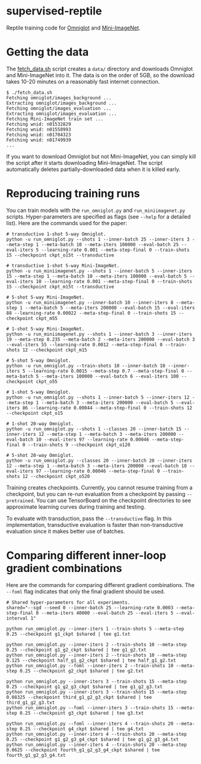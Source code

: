 # supervised-reptile

Reptile training code for [Omniglot](https://github.com/brendenlake/omniglot) and [Mini-ImageNet](https://openreview.net/pdf?id=rJY0-Kcll).

# Getting the data

The [fetch_data.sh](fetch_data.sh) script creates a `data/` directory and downloads Omniglot and Mini-ImageNet into it. The data is on the order of 5GB, so the download takes 10-20 minutes on a reasonably fast internet connection.

```
$ ./fetch_data.sh
Fetching omniglot/images_background ...
Extracting omniglot/images_background ...
Fetching omniglot/images_evaluation ...
Extracting omniglot/images_evaluation ...
Fetching Mini-ImageNet train set ...
Fetching wnid: n01532829
Fetching wnid: n01558993
Fetching wnid: n01704323
Fetching wnid: n01749939
...
```

If you want to download Omniglot but not Mini-ImageNet, you can simply kill the script after it starts downloading Mini-ImageNet. The script automatically deletes partially-downloaded data when it is killed early.

# Reproducing training runs

You can train models with the `run_omniglot.py` and `run_miniimagenet.py` scripts. Hyper-parameters are specified as flags (see `--help` for a detailed list). Here are the commands used for the paper:

```shell
# transductive 1-shot 5-way Omniglot.
python -u run_omniglot.py --shots 1 --inner-batch 25 --inner-iters 3 --meta-step 1 --meta-batch 10 --meta-iters 100000 --eval-batch 25 --eval-iters 5 --learning-rate 0.001 --meta-step-final 0 --train-shots 15 --checkpoint ckpt_o15t --transductive

# transductive 1-shot 5-way Mini-ImageNet.
python -u run_miniimagenet.py --shots 1 --inner-batch 5 --inner-iters 15 --meta-step 1 --meta-batch 10 --meta-iters 100000 --eval-batch 5 --eval-iters 10 --learning-rate 0.001 --meta-step-final 0 --train-shots 15 --checkpoint ckpt_m15t --transductive

# 5-shot 5-way Mini-ImageNet.
python -u run_miniimagenet.py --inner-batch 10 --inner-iters 8 --meta-step 1 --meta-batch 5 --meta-iters 200000 --eval-batch 15 --eval-iters 88 --learning-rate 0.00022 --meta-step-final 0 --train-shots 15 --checkpoint ckpt_m55

# 1-shot 5-way Mini-ImageNet.
python -u run_miniimagenet.py --shots 1 --inner-batch 3 --inner-iters 19 --meta-step 0.235 --meta-batch 2 --meta-iters 200000 --eval-batch 3 --eval-iters 55 --learning-rate 0.0012 --meta-step-final 0 --train-shots 12 --checkpoint ckpt_m15

# 5-shot 5-way Omniglot.
python -u run_omniglot.py --train-shots 10 --inner-batch 10 --inner-iters 5 --learning-rate 0.0015 --meta-step 0.7 --meta-step-final 0 --meta-batch 5 --meta-iters 100000 --eval-batch 6 --eval-iters 100 --checkpoint ckpt_o55

# 1-shot 5-way Omniglot.
python -u run_omniglot.py --shots 1 --inner-batch 5 --inner-iters 12 --meta-step 1 --meta-batch 3 --meta-iters 200000 --eval-batch 5 --eval-iters 86 --learning-rate 0.00044 --meta-step-final 0 --train-shots 12 --checkpoint ckpt_o15

# 1-shot 20-way Omniglot.
python -u run_omniglot.py --shots 1 --classes 20 --inner-batch 15 --inner-iters 12 --meta-step 1 --meta-batch 3 --meta-iters 200000 --eval-batch 10 --eval-iters 97 --learning-rate 0.00046 --meta-step-final 0 --train-shots 9 --checkpoint ckpt_o120

# 5-shot 20-way Omniglot.
python -u run_omniglot.py --classes 20 --inner-batch 20 --inner-iters 12 --meta-step 1 --meta-batch 3 --meta-iters 200000 --eval-batch 10 --eval-iters 97 --learning-rate 0.00046 --meta-step-final 0 --train-shots 12 --checkpoint ckpt_o520
```

Training creates checkpoints. Currently, you cannot resume training from a checkpoint, but you can re-run evaluation from a checkpoint by passing `--pretrained`. You can use TensorBoard on the checkpoint directories to see approximate learning curves during training and testing.

To evaluate with transduction, pass the `--transductive` flag. In this implementation, transductive evaluation is faster than non-transductive evaluation since it makes better use of batches.

# Comparing different inner-loop gradient combinations

Here are the commands for comparing different gradient combinations. The `--foml` flag indicates that only the final gradient should be used.

```shell
# Shared hyper-parameters for all experiments.
shared="--sgd --seed 0 --inner-batch 25 --learning-rate 0.0003 --meta-step-final 0 --meta-iters 40000 --eval-batch 25 --eval-iters 5 --eval-interval 1"

python run_omniglot.py --inner-iters 1 --train-shots 5 --meta-step 0.25 --checkpoint g1_ckpt $shared | tee g1.txt

python run_omniglot.py --inner-iters 2 --train-shots 10 --meta-step 0.25 --checkpoint g1_g2_ckpt $shared | tee g1_g2.txt
python run_omniglot.py --inner-iters 2 --train-shots 10 --meta-step 0.125 --checkpoint half_g1_g2_ckpt $shared | tee half_g1_g2.txt
python run_omniglot.py --foml --inner-iters 2 --train-shots 10 --meta-step 0.25 --checkpoint g2_ckpt $shared | tee g2.txt

python run_omniglot.py --inner-iters 3 --train-shots 15 --meta-step 0.25 --checkpoint g1_g2_g3_ckpt $shared | tee g1_g2_g3.txt
python run_omniglot.py --inner-iters 3 --train-shots 15 --meta-step 0.08325 --checkpoint third_g1_g2_g3_ckpt $shared | tee third_g1_g2_g3.txt
python run_omniglot.py --foml --inner-iters 3 --train-shots 15 --meta-step 0.25 --checkpoint g3_ckpt $shared | tee g3.txt

python run_omniglot.py --foml --inner-iters 4 --train-shots 20 --meta-step 0.25 --checkpoint g4_ckpt $shared | tee g4.txt
python run_omniglot.py --inner-iters 4 --train-shots 20 --meta-step 0.25 --checkpoint g1_g2_g3_g4_ckpt $shared | tee g1_g2_g3_g4.txt
python run_omniglot.py --inner-iters 4 --train-shots 20 --meta-step 0.0625 --checkpoint fourth_g1_g2_g3_g4_ckpt $shared | tee fourth_g1_g2_g3_g4.txt

```
